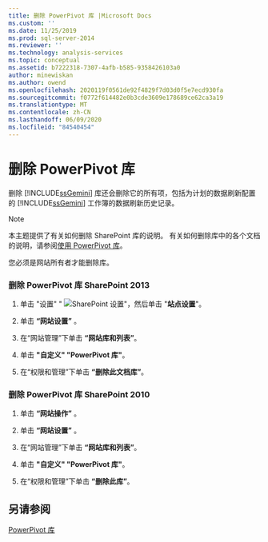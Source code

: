 ```yaml
---
title: 删除 PowerPivot 库 |Microsoft Docs
ms.custom: ''
ms.date: 11/25/2019
ms.prod: sql-server-2014
ms.reviewer: ''
ms.technology: analysis-services
ms.topic: conceptual
ms.assetid: b7222318-7307-4afb-b585-9358426103a0
author: minewiskan
ms.author: owend
ms.openlocfilehash: 2020119f0561de92f4829f7d03d0f5e7ecd930fa
ms.sourcegitcommit: f0772f614482e0b3cde3609e178689ce62ca3a19
ms.translationtype: MT
ms.contentlocale: zh-CN
ms.lasthandoff: 06/09/2020
ms.locfileid: "84540454"
---
```

# <a name="delete-powerpivot-gallery"></a>删除 PowerPivot 库
  删除 [!INCLUDE[ssGemini](../../includes/ssgemini-md.md)] 库还会删除它的所有项，包括为计划的数据刷新配置的 [!INCLUDE[ssGemini](../../includes/ssgemini-md.md)] 工作簿的数据刷新历史记录。

> [!NOTE]
>  本主题提供了有关如何删除 SharePoint 库的说明。 有关如何删除库中的各个文档的说明，请参阅[使用 PowerPivot 库](use-power-pivot-gallery.md)。

 您必须是网站所有者才能删除库。

### <a name="delete-powerpivot-gallery-sharepoint-2013"></a>删除 PowerPivot 库 SharePoint 2013

1.  单击 "设置" " ![SharePoint 设置](../media/as-sharepoint2013-settings-gear.gif "SharePoint 设置")"，然后单击 "**站点设置**"。

2.  单击 **“网站设置”** 。

3.  在“网站管理”下单击 **“网站库和列表”**。

4.  单击 **"自定义" "PowerPivot 库"**。

5.  在“权限和管理”下单击 **“删除此文档库”**。

### <a name="delete-powerpivot-gallery-sharepoint-2010"></a>删除 PowerPivot 库 SharePoint 2010

1.  单击 **“网站操作”** 。

2.  单击 **“网站设置”** 。

3.  在“网站管理”下单击 **“网站库和列表”**。

4.  单击 **"自定义" "PowerPivot 库"**。

5.  在“权限和管理”下单击 **“删除此库”**。

## <a name="see-also"></a>另请参阅
 [PowerPivot 库](../../2014-toc/index.yml)


